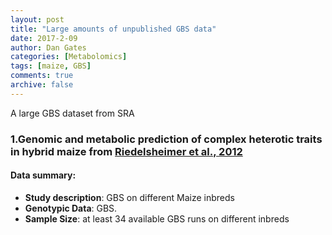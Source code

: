 ```yaml
---
layout: post
title: "Large amounts of unpublished GBS data"
date: 2017-2-09
author: Dan Gates
categories: [Metabolomics]  
tags: [maize, GBS]  
comments: true  
archive: false
---
```


A large GBS dataset from SRA

### 1.Genomic and metabolic prediction of complex heterotic traits in hybrid maize from [Riedelsheimer et al., 2012](http://www.nature.com/ng/journal/v44/n2/abs/ng.1033.html)

#### Data summary:  
- **Study description**: GBS on different Maize inbreds
- **Genotypic Data**: GBS.  
- **Sample Size**: at least 34 available GBS runs on different inbreds   

